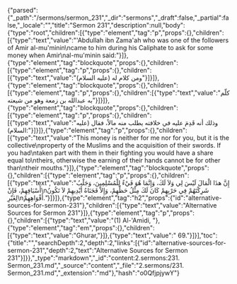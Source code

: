 {"parsed":{"_path":"/sermons/sermon_231","_dir":"sermons","_draft":false,"_partial":false,"_locale":"","title":"Sermon 231","description":null,"body":{"type":"root","children":[{"type":"element","tag":"p","props":{},"children":[{"type":"text","value":"'Abdullah ibn Zama'ah who was one of the followers of Amir al-mu'minin\ncame to him during his Caliphate to ask for some money when Amir\nal-mu'minin said:"}]},{"type":"element","tag":"blockquote","props":{},"children":[{"type":"element","tag":"p","props":{},"children":[{"type":"text","value":"ومن كلام له (عليه السلام)"}]}]},{"type":"element","tag":"blockquote","props":{},"children":[{"type":"element","tag":"p","props":{},"children":[{"type":"text","value":"كلّم به عبدالله بن زمعة وهو من شيعته"}]}]},{"type":"element","tag":"blockquote","props":{},"children":[{"type":"element","tag":"p","props":{},"children":[{"type":"text","value":"وذلك أنه قَدِمَ عليه في خلافته يطلب منه مالاً، فقال (عليه السلام):"}]}]},{"type":"element","tag":"p","props":{},"children":[{"type":"text","value":"This money is neither for me nor for you, but it is the collective\nproperty of the Muslims and the acquisition of their swords. If you had\ntaken part with them in their fighting you would have a share equal to\ntheirs, otherwise the earning of their hands cannot be for other than\ntheir mouths."}]},{"type":"element","tag":"blockquote","props":{},"children":[{"type":"element","tag":"p","props":{},"children":[{"type":"text","value":"إِنَّ هذَا الْمَالَ لَيْسَ لِي وَلاَ لَكَ، وَإِنَّمَا هُوَ فَيْءٌ لِلْمُسْلِمِينَ، وَجَلْبُ أَسْيَافِهِمْ، فَإِنْ\nشَرِكْتَهُمْ فِي حَرْبِهِمْ كَانَ لَكَ مِثْلُ حَظِّهِمْ، وَإِلاَّ فَجَنَاةُ أَيْدِيهِمْ لاَ تَكُونُ لِغَيْرِ\nأَفْوَاهِهِمْ."}]}]},{"type":"element","tag":"h2","props":{"id":"alternative-sources-for-sermon-231"},"children":[{"type":"text","value":"Alternative Sources for Sermon 231"}]},{"type":"element","tag":"p","props":{},"children":[{"type":"text","value":"(1) Al-'Amidi, "},{"type":"element","tag":"em","props":{},"children":[{"type":"text","value":"Ghurar,"}]},{"type":"text","value":" 69."}]}],"toc":{"title":"","searchDepth":2,"depth":2,"links":[{"id":"alternative-sources-for-sermon-231","depth":2,"text":"Alternative Sources for Sermon 231"}]}},"_type":"markdown","_id":"content:2.sermons:231. Sermon_231.md","_source":"content","_file":"2.sermons/231. Sermon_231.md","_extension":"md"},"hash":"o0QfjpjywY"}